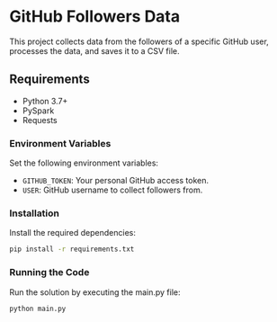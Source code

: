 # GitHub Followers Data

This project collects data from the followers of a specific GitHub user, processes the data, and saves it to a CSV file.

## Requirements

- Python 3.7+
- PySpark
- Requests

### Environment Variables

Set the following environment variables:

- `GITHUB_TOKEN`: Your personal GitHub access token.
- `USER`: GitHub username to collect followers from.

### Installation

Install the required dependencies:

```bash
pip install -r requirements.txt
```

### Running the Code
Run the solution by executing the main.py file:

```bash
python main.py
```


